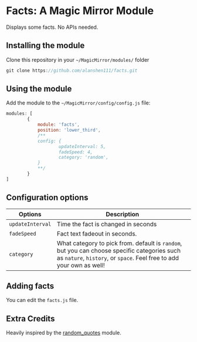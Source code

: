 # Facts: A Magic Mirror Module

Displays some facts. No APIs needed. 

## Installing the module
Clone this repository in your `~/MagicMirror/modules/` folder
````javascript
git clone https://github.com/alanshen111/facts.git
````

## Using the module
Add the module to the `~/MagicMirror/config/config.js` file:
````javascript
modules: [
		{
			module: 'facts',
			position: 'lower_third',
			/**
			config: {
					updateInterval: 5,	
					fadeSpeed: 4,			
					category: 'random',	
			}
			**/
		}
]
````

## Configuration options

<table>
	<thead>
		<tr>
			<th>Options</th>
			<th>Description</th>
		</tr>
	</thead>
	<tbody>
		<tr>
			<td><code>updateInterval</code></td>
			<td>Time the fact is changed in seconds</td>
		</tr>
		<tr>
			<td><code>fadeSpeed</code></td>
			<td>Fact text fadeout in seconds.</td>
		</tr>
		<tr>
			<td><code>category</code></td>
			<td>What category to pick from. default is <code>random</code>, but you can choose specific categories such as <code>nature</code>, <code>history</code>, or <code>space</code>. Feel free to add your own as well! </td>
		</tr>
	</tbody>
</table>

## Adding facts
You can edit the `facts.js` file.

## Extra Credits
Heavily inspired by the [random_quotes](https://github.com/KirAsh4/random_quotes) module.
